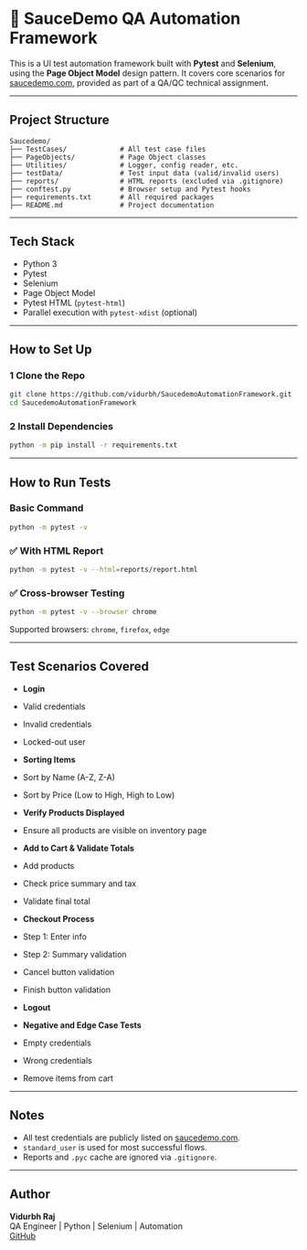# 🧪 SauceDemo QA Automation Framework

This is a UI test automation framework built with **Pytest** and **Selenium**, using the **Page Object Model** design pattern. It covers core scenarios for [saucedemo.com](https://www.saucedemo.com), provided as part of a QA/QC technical assignment.

---

##  Project Structure

```
Saucedemo/
├── TestCases/             # All test case files
├── PageObjects/           # Page Object classes
├── Utilities/             # Logger, config reader, etc.
├── testData/              # Test input data (valid/invalid users)
├── reports/               # HTML reports (excluded via .gitignore)
├── conftest.py            # Browser setup and Pytest hooks
├── requirements.txt       # All required packages
├── README.md              # Project documentation
```

---

##  Tech Stack

- Python 3
- Pytest
- Selenium
- Page Object Model
- Pytest HTML (`pytest-html`)
- Parallel execution with `pytest-xdist` (optional)

---

##  How to Set Up

### 1️ Clone the Repo

```bash
git clone https://github.com/vidurbh/SaucedemoAutomationFramework.git
cd SaucedemoAutomationFramework
```

### 2️ Install Dependencies

```bash
python -m pip install -r requirements.txt
```

---

##  How to Run Tests

###  Basic Command

```bash
python -m pytest -v
```

### ✅ With HTML Report

```bash
python -m pytest -v --html=reports/report.html
```

### ✅ Cross-browser Testing

```bash
python -m pytest -v --browser chrome
```

Supported browsers: `chrome`, `firefox`, `edge`

---

##  Test Scenarios Covered

-  **Login**
  - Valid credentials
  - Invalid credentials
  - Locked-out user

-  **Sorting Items**
  - Sort by Name (A-Z, Z-A)
  - Sort by Price (Low to High, High to Low)

-  **Verify Products Displayed**
  - Ensure all products are visible on inventory page

-  **Add to Cart & Validate Totals**
  - Add products
  - Check price summary and tax
  - Validate final total

-  **Checkout Process**
  - Step 1: Enter info
  - Step 2: Summary validation
  - Cancel button validation
  - Finish button validation

-  **Logout**

-  **Negative and Edge Case Tests**
  - Empty credentials
  - Wrong credentials
  - Remove items from cart

---

##  Notes

- All test credentials are publicly listed on [saucedemo.com](https://www.saucedemo.com).
- `standard_user` is used for most successful flows.
- Reports and `.pyc` cache are ignored via `.gitignore`.

---

##  Author

**Vidurbh Raj**  
QA Engineer | Python | Selenium | Automation  
[GitHub](https://github.com/vidurbh)  

